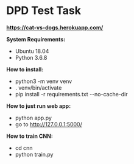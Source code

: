 # DPD Test Task
**https://cat-vs-dogs.herokuapp.com/**

**System Requirements:**
- Ubuntu 18.04
- Python 3.6.8

**How to install:**
- python3 -m venv venv
- . venv/bin/activate
- pip install -r requirements.txt --no-cache-dir

**How to just run web app:**
- python app.py
- go to http://127.0.0.1:5000/

**How to train CNN:**
- cd cnn
- python train.py
